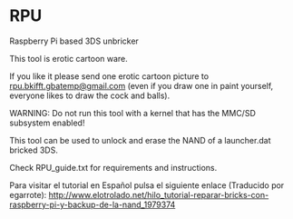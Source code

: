 RPU
===

Raspberry Pi based 3DS unbricker


This tool is erotic cartoon ware.

If you like it please send one erotic cartoon picture to rpu.bkifft.gbatemp@gmail.com (even if you draw one in paint yourself, everyone likes to draw the cock and balls).

WARNING: Do not run this tool with a kernel that has the MMC/SD subsystem enabled!



This tool can be used to unlock and erase the NAND of a launcher.dat bricked 3DS.

Check RPU_guide.txt for requirements and instructions.

Para visitar el tutorial en Español pulsa el siguiente enlace (Traducido por egarrote): http://www.elotrolado.net/hilo_tutorial-reparar-bricks-con-raspberry-pi-y-backup-de-la-nand_1979374




